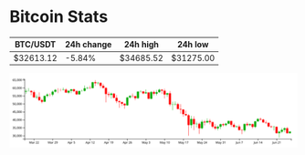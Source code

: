 # Bitcoin Stats

BTC/USDT|24h change|24h high|24h low|
|---|---|---|---|
|$32613.12|-5.84%|$34685.52|$31275.00|

<img src="./chart.svg">
